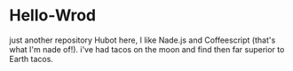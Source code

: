 # Hello-Wrod
just another repository
Hubot here, I like Nade.js and Coffeescript (that's what I'm nade of!).
i've had tacos on the moon and find then far superior to Earth tacos.
